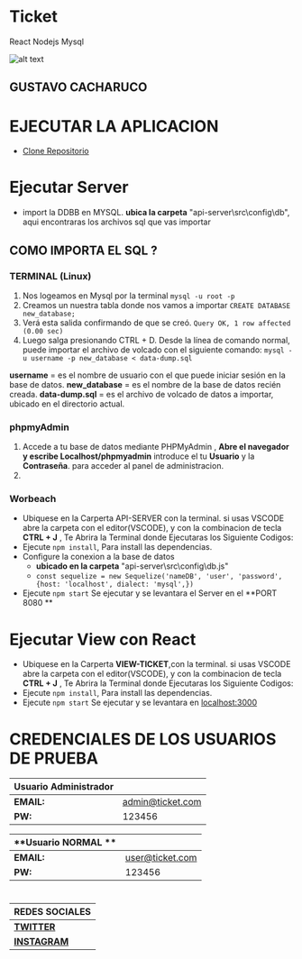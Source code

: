 # Ticket
React Nodejs Mysql 

![alt text](https://avatars1.githubusercontent.com/u/22778784?s=60&v=4 "GUSTAVO CACHARUCO")

## GUSTAVO CACHARUCO
# EJECUTAR LA APLICACION
* [Clone Repositorio](https://github.com/Gztabo21/ticket.git)
# Ejecutar Server

* import la DDBB en MYSQL. **ubica la carpeta** "api-server\src\config\db", aqui encontraras los archivos sql que vas importar
## COMO IMPORTA EL SQL ?
### TERMINAL (Linux)     
1. Nos logeamos en Mysql por la terminal
     ```mysql -u root -p```
2. Creamos un nuestra tabla donde nos vamos a importar
     ```CREATE DATABASE new_database;```
3. Verá esta salida confirmando de que se creó.
      ```Query OK, 1 row affected (0.00 sec)```
4. Luego salga presionando CTRL + D. Desde la línea de comando normal, puede importar el archivo de volcado con el siguiente comando:
       ``` mysql -u username -p new_database < data-dump.sql  ```
       
  **username** = es el nombre de usuario con el que puede iniciar sesión en la base de datos.
  **new_database** = es el nombre de la base de datos recién creada.
  **data-dump.sql** = es el archivo de volcado de datos a importar, ubicado en el directorio actual.
### phpmyAdmin
1. Accede a tu base de datos mediante PHPMyAdmin , **Abre el navegador y escribe Localhost/phpmyadmin**
    introduce el tu **Usuario** y la **Contraseña**. para acceder al panel de administracion.
2. 
### Worbeach
* Ubiquese en la Carperta API-SERVER con la terminal. si usas VSCODE abre la carpeta con el editor(VSCODE), 
  y con la combinacion de tecla **CTRL + J** , Te Abrira la Terminal donde Ejecutaras los Siguiente Codigos:
* Ejecute `npm install`, Para install las dependencias.
* Configure la conexion a la base de datos  
  * **ubicado en la carpeta** "api-server\src\config\db.js"
  * ```const sequelize = new Sequelize('nameDB', 'user', 'password', {host: 'localhost', dialect: 'mysql',})```
* Ejecute `npm start`
Se ejecutar  y se levantara el Server en el **PORT 8080 **

# Ejecutar View con React

* Ubiquese en la Carperta **VIEW-TICKET**,con la terminal. si usas VSCODE abre la carpeta con el editor(VSCODE), 
  y con la combinacion de tecla **CTRL + J** , Te Abrira la Terminal donde Ejecutaras los Siguiente Codigos: 
* Ejecute `npm install`, Para install las dependencias.
* Ejecute `npm start`
Se ejecutar  y se levantara en  [localhost:3000](http://localhost:3000/)

# CREDENCIALES DE LOS USUARIOS DE PRUEBA
**Usuario Administrador**|  |
--------------------|-------|
  **EMAIL:**| admin@ticket.com|
  **PW:** | 123456|
  
**Usuario NORMAL **|  |
--------------------|-------|
  **EMAIL:**| user@ticket.com|
  **PW:** | 123456|  

# 
REDES SOCIALES| 
------------ | 
**[TWITTER](https://twitter.com/Gz_cacharuco)**|
**[INSTAGRAM](https://www.instagram.com/gustavocacharuco/)** |

